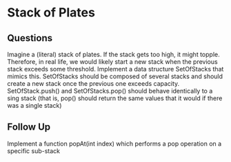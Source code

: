 # Stack of Plates

## Questions

Imagine a (literal) stack of plates. If the stack gets too high, it might topple. Therefore, in real life, we would
likely start a new stack when the previous stack exceeds some threshold. Implement a data structure SetOfStacks that
mimics this. SetOfStacks should be composed of several stacks and should create a new stack once the previous one
exceeds capacity. SetOfStack.push() and SetOfStacks.pop() should behave identically to a sing stack (that is, pop()
should return the same values that it would if there was a single stack)

## Follow Up

Implement a function popAt(int index) which performs a pop operation on a specific sub-stack